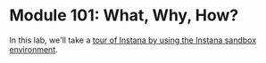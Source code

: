 # Module 101: What, Why, How?

In this lab, we'll take a [tour of Instana by using the Instana sandbox environment](https://play-with.instana.io/).
